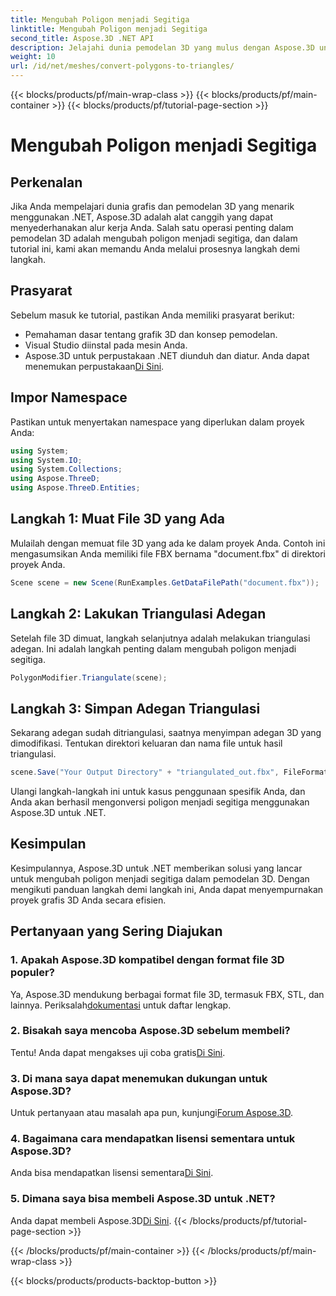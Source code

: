 ```yaml
---
title: Mengubah Poligon menjadi Segitiga
linktitle: Mengubah Poligon menjadi Segitiga
second_title: Aspose.3D .NET API
description: Jelajahi dunia pemodelan 3D yang mulus dengan Aspose.3D untuk .NET. Ubah poligon menjadi segitiga dengan mudah menggunakan panduan langkah demi langkah kami. Unduh uji coba gratis Anda sekarang!
weight: 10
url: /id/net/meshes/convert-polygons-to-triangles/
---
```


{{< blocks/products/pf/main-wrap-class >}}
{{< blocks/products/pf/main-container >}}
{{< blocks/products/pf/tutorial-page-section >}}

# Mengubah Poligon menjadi Segitiga

## Perkenalan
Jika Anda mempelajari dunia grafis dan pemodelan 3D yang menarik menggunakan .NET, Aspose.3D adalah alat canggih yang dapat menyederhanakan alur kerja Anda. Salah satu operasi penting dalam pemodelan 3D adalah mengubah poligon menjadi segitiga, dan dalam tutorial ini, kami akan memandu Anda melalui prosesnya langkah demi langkah.
## Prasyarat
Sebelum masuk ke tutorial, pastikan Anda memiliki prasyarat berikut:
- Pemahaman dasar tentang grafik 3D dan konsep pemodelan.
- Visual Studio diinstal pada mesin Anda.
-  Aspose.3D untuk perpustakaan .NET diunduh dan diatur. Anda dapat menemukan perpustakaan[Di Sini](https://releases.aspose.com/3d/net/).
## Impor Namespace
Pastikan untuk menyertakan namespace yang diperlukan dalam proyek Anda:
```csharp
using System;
using System.IO;
using System.Collections;
using Aspose.ThreeD;
using Aspose.ThreeD.Entities;
```
## Langkah 1: Muat File 3D yang Ada
Mulailah dengan memuat file 3D yang ada ke dalam proyek Anda. Contoh ini mengasumsikan Anda memiliki file FBX bernama "document.fbx" di direktori proyek Anda.
```csharp
Scene scene = new Scene(RunExamples.GetDataFilePath("document.fbx"));
```
## Langkah 2: Lakukan Triangulasi Adegan
Setelah file 3D dimuat, langkah selanjutnya adalah melakukan triangulasi adegan. Ini adalah langkah penting dalam mengubah poligon menjadi segitiga.
```csharp
PolygonModifier.Triangulate(scene);
```
## Langkah 3: Simpan Adegan Triangulasi
Sekarang adegan sudah ditriangulasi, saatnya menyimpan adegan 3D yang dimodifikasi. Tentukan direktori keluaran dan nama file untuk hasil triangulasi.
```csharp
scene.Save("Your Output Directory" + "triangulated_out.fbx", FileFormat.FBX7400ASCII);
```
Ulangi langkah-langkah ini untuk kasus penggunaan spesifik Anda, dan Anda akan berhasil mengonversi poligon menjadi segitiga menggunakan Aspose.3D untuk .NET.
## Kesimpulan
Kesimpulannya, Aspose.3D untuk .NET memberikan solusi yang lancar untuk mengubah poligon menjadi segitiga dalam pemodelan 3D. Dengan mengikuti panduan langkah demi langkah ini, Anda dapat menyempurnakan proyek grafis 3D Anda secara efisien.
## Pertanyaan yang Sering Diajukan
### 1. Apakah Aspose.3D kompatibel dengan format file 3D populer?
 Ya, Aspose.3D mendukung berbagai format file 3D, termasuk FBX, STL, dan lainnya. Periksalah[dokumentasi](https://reference.aspose.com/3d/net/) untuk daftar lengkap.
### 2. Bisakah saya mencoba Aspose.3D sebelum membeli?
 Tentu! Anda dapat mengakses uji coba gratis[Di Sini](https://releases.aspose.com/).
### 3. Di mana saya dapat menemukan dukungan untuk Aspose.3D?
 Untuk pertanyaan atau masalah apa pun, kunjungi[Forum Aspose.3D](https://forum.aspose.com/c/3d/18).
### 4. Bagaimana cara mendapatkan lisensi sementara untuk Aspose.3D?
 Anda bisa mendapatkan lisensi sementara[Di Sini](https://purchase.aspose.com/temporary-license/).
### 5. Dimana saya bisa membeli Aspose.3D untuk .NET?
 Anda dapat membeli Aspose.3D[Di Sini](https://purchase.aspose.com/buy).
{{< /blocks/products/pf/tutorial-page-section >}}

{{< /blocks/products/pf/main-container >}}
{{< /blocks/products/pf/main-wrap-class >}}

{{< blocks/products/products-backtop-button >}}
